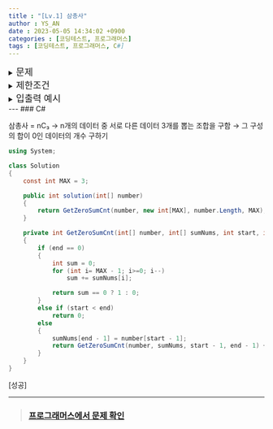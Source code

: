 ```yaml
---
title : "[Lv.1] 삼총사"
author : YS_AN
date : 2023-05-05 14:34:02 +0900
categories : [코딩테스트, 프로그래머스]
tags : [코딩테스트, 프로그래머스, C#]
---
```


<details>
  <summary><font size= "4">문제</font></summary>
    
   한국중학교에 다니는 학생들은 각자 정수 번호를 갖고 있습니다. 이 학교 학생 3명의 정수 번호를 더했을 때 0이 되면 3명의 학생은 삼총사라고 합니다. 예를 들어, 5명의 학생이 있고, 각각의 정수 번호가 순서대로 -2, 3, 0, 2, -5일 때, 첫 번째, 세 번째, 네 번째 학생의 정수 번호를 더하면 0이므로 세 학생은 삼총사입니다. 또한, 두 번째, 네 번째, 다섯 번째 학생의 정수 번호를 더해도 0이므로 세 학생도 삼총사입니다. 따라서 이 경우 한국중학교에서는 두 가지 방법으로 삼총사를 만들 수 있습니다. <br><br>
   한국중학교 학생들의 번호를 나타내는 정수 배열 number가 매개변수로 주어질 때, 학생들 중 삼총사를 만들 수 있는 방법의 수를 return 하도록 solution 함수를 완성하세요.<br><br>

</details>
    
<details> 
    <summary><font size= "4">제한조건</font></summary>

    <ul>
        <li> 3 ≤ number의 길이 ≤ 13 </li>
        <li> -1,000 ≤ number의 각 원소 ≤ 1,000 </li>
        <li> 서로 다른 학생의 정수 번호가 같을 수 있습니다. </li>
    </ul>
    <br>

</details>

<details>
  <summary><font size= "4">입출력 예시</font></summary>

    <table>
        <th>number</th>
	    <th>result</th>
        <tr>
            <td>[-2, 3, 0, 2, -5]</td>
            <td>2</td>
        </tr>    
        <tr>
            <td>[-3, -2, -1, 0, 1, 2, 3]</td>
            <td>5</td>
        </tr>   
        <tr>
            <td>[-1, 1, -1, 1]</td>
            <td>0</td>
        </tr>   
    </table>

</details>
---
### C#

삼총사 = nC₃ 
→ n개의 데이터 중 서로 다른 데이터 3개를 뽑는 조합을 구함 
→ 그 구성의 합이 0인 데이터의 개수 구하기 

```csharp
using System;

class Solution
{
	const int MAX = 3;

	public int solution(int[] number)
	{
		return GetZeroSumCnt(number, new int[MAX], number.Length, MAX);
	}

	private int GetZeroSumCnt(int[] number, int[] sumNums, int start, int end)
	{
		if (end == 0)
		{
			int sum = 0;
			for (int i= MAX - 1; i>=0; i--)
                sum += sumNums[i];

			return sum == 0 ? 1 : 0;
        }
		else if (start < end)
            return 0;
		else
		{
			sumNums[end - 1] = number[start - 1];
			return GetZeroSumCnt(number, sumNums, start - 1, end - 1) + GetZeroSumCnt(number, sumNums, start - 1, end);
		}
	}
}
```

[성공]

---
> ### [프로그래머스에서 문제 확인](https://school.programmers.co.kr/learn/courses/30/lessons/131705)
